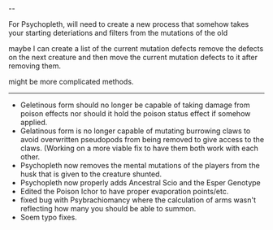 --

For Psychopleth, will need to create a new process that somehow takes your starting deteriations and filters from the mutations of the old

maybe I can create a list of the current mutation defects
remove the defects on the next creature
and then move the current mutation defects to it after removing them.

might be more complicated methods.

--------------------

- Geletinous form should no longer be capable of taking damage from poison effects nor should it hold the poison status effect if somehow applied. 
- Gelatinous form is no longer capable of mutating burrowing claws to avoid overwritten pseudopods from being removed to give access to the claws. (Working on a more viable fix to have them both work with each other.
- Psychopleth now removes the mental mutations of the players from the husk that is given to the creature shunted.
- Psychopleth now properly adds Ancestral Scio and the Esper Genotype
- Edited the Poison Ichor to have proper evaporation points/etc.  
- fixed bug with Psybrachiomancy where the calculation of arms wasn't reflecting how many you should be able to summon.
- Soem typo fixes. 